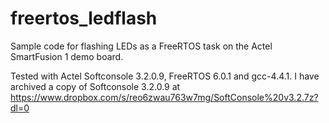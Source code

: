 # freertos_ledflash
Sample code for flashing LEDs as a FreeRTOS task on the Actel SmartFusion 1
demo board.

Tested with Actel Softconsole 3.2.0.9, FreeRTOS 6.0.1 and gcc-4.4.1.  I have archived
a copy of Softconsole 3.2.0.9 at https://www.dropbox.com/s/reo6zwau763w7mg/SoftConsole%20v3.2.7z?dl=0